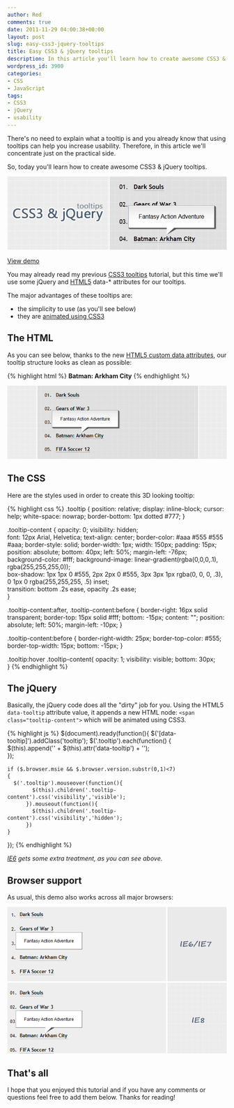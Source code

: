```yaml
---
author: Red
comments: true
date: 2011-11-29 04:00:38+00:00
layout: post
slug: easy-css3-jquery-tooltips
title: Easy CSS3 & jQuery tooltips
description: In this article you'll learn how to create awesome CSS3 & jQuery tooltips.
wordpress_id: 3900
categories:
- CSS
- JavaScript
tags:
- CSS3
- jQuery
- usability
---
```


There's no need to explain what a tooltip is and you already know that using tooltips can help you increase usability. Therefore, in this article we'll concentrate just on the practical side.

So, today you'll learn how to create awesome CSS3 & jQuery tooltips.

![CSS3 and jQuery tooltips](/dist/uploads/2011/11/css3-jquery-tooltips.png)

<!-- more -->

[View demo](/dist/uploads/2011/11/easy-css3-jquery-tooltips-demo.html)

You may already read my previous [CSS3 tooltips](http://www.red-team-design.com/css3-tooltips) tutorial, but this time we'll use some jQuery and [HTML5](http://www.red-team-design.com/create-a-stylish-html5-template-from-scratch) data-* attributes for our tooltips. 

The major advantages of these tooltips are:
	
  * the simplicity to use (as you'll see below)	
  * they are [animated using CSS3](http://www.red-team-design.com/css3-animated-dropdown-menu)

## The HTML

As you can see below, thanks to the new [HTML5 custom data attributes](http://www.red-team-design.com/image-map-with-css3-jquery-tooltips), our tooltip structure looks as clean as possible:    

{% highlight html %}
<b data-tooltip="Fantasy Action Adventure">Batman: Arkham City</b>
{% endhighlight %}

![Easy CSS3 & jQuery tooltips - preview](/dist/uploads/2011/11/css3-jquery-tooltips-preview.png)

## The CSS

Here are the styles used in order to create this 3D looking tooltip:

{% highlight css %}
.tooltip {
    position: relative;
    display: inline-block;
    cursor: help;
    white-space: nowrap;
    border-bottom: 1px dotted #777;
}

.tooltip-content {
    opacity: 0;
    visibility: hidden;     
    font: 12px Arial, Helvetica;
    text-align: center;
    border-color: #aaa #555 #555 #aaa;
    border-style: solid;
    border-width: 1px;
    width: 150px;
    padding: 15px;
    position: absolute;
    bottom: 40px;
    left: 50%;
    margin-left: -76px;    
    background-color: #fff;
    background-image: linear-gradient(rgba(0,0,0,.1), rgba(255,255,255,0));     
    box-shadow: 1px 1px 0 #555,
                2px 2px 0 #555,
                3px 3px 1px rgba(0, 0, 0, .3),
                0   1px 0   rgba(255,255,255, .5) inset;                    
    transition: bottom .2s ease, opacity .2s ease;                  
    }
    
.tooltip-content:after,
.tooltip-content:before {
    border-right: 16px solid transparent;
    border-top: 15px solid #fff;
    bottom: -15px;
    content: "";
    position: absolute;
    left: 50%;
    margin-left: -10px;
}

.tooltip-content:before {
    border-right-width: 25px;
    border-top-color: #555;
    border-top-width: 15px;
    bottom: -15px;
}

.tooltip:hover .tooltip-content{
    opacity: 1;
    visibility: visible;
    bottom: 30px;       
}
{% endhighlight %}  

## The jQuery

Basically, the jQuery code does all the "dirty" job for you. Using the HTML5 `data-tooltip` attribute value, it appends a new HTML node: `<span class="tooltip-content">` which will be animated using CSS3.

{% highlight js %}
$(document).ready(function(){
    $('[data-tooltip]').addClass('tooltip');
    $('.tooltip').each(function() {  
        $(this).append('<span class="tooltip-content">' + $(this).attr('data-tooltip') + '</span>');  
    });
    
    if ($.browser.msie && $.browser.version.substr(0,1)<7)
    {
      $('.tooltip').mouseover(function(){
            $(this).children('.tooltip-content').css('visibility','visible');
          }).mouseout(function(){
            $(this).children('.tooltip-content').css('visibility','hidden');
          })
    }
});
{% endhighlight %}

_[IE6](http://www.red-team-design.com/how-to-solve-common-ie-bugs) gets some extra treatment, as you can see above._

## Browser support

As usual, this demo also works across all major browsers:

![Internet Explorer preview](/dist/uploads/2011/11/css3-jquery-tooltips-ie.png) 
## That's all

I hope that you enjoyed this tutorial and if you have any comments or questions feel free to add them below. Thanks for reading!